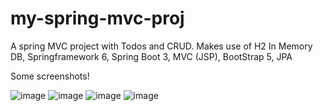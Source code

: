 # my-spring-mvc-proj
A spring MVC project with Todos and CRUD.
Makes use of H2 In Memory DB, Springframework 6, Spring Boot 3, MVC (JSP), BootStrap 5, JPA

Some screenshots!

![image](https://user-images.githubusercontent.com/45339645/224811658-153934a3-517e-4132-8c7c-e452694327c7.png)
![image](https://user-images.githubusercontent.com/45339645/224807346-e442b492-7dad-436d-8e7a-fcda70b2382f.png)
![image](https://user-images.githubusercontent.com/45339645/224807397-43b11613-6cc2-49c9-8b73-177ef60583e4.png)
![image](https://user-images.githubusercontent.com/45339645/224807439-22246da2-11f3-45b5-a938-538e7e23b2a8.png)


